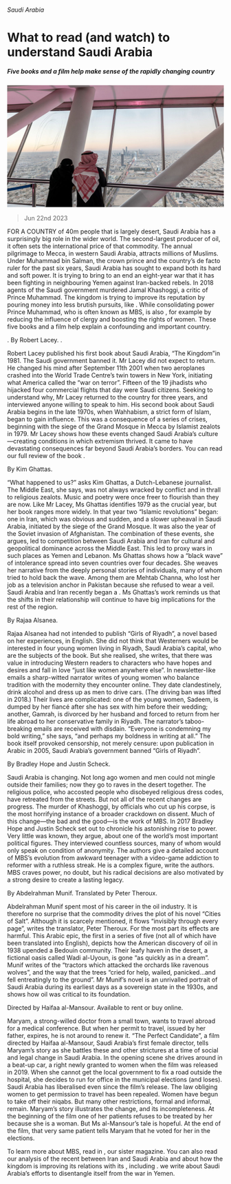 ###### Saudi Arabia

# What to read (and watch) to understand Saudi Arabia 

##### Five books and a film help make sense of the rapidly changing country 

![image](images/20230624_BLP504.jpg) 

> Jun 22nd 2023 

FOR A COUNTRY of 40m people that is largely desert, Saudi Arabia has a surprisingly big role in the wider world. The second-largest producer of oil, it often sets the international price of that commodity. The annual pilgrimage to Mecca, in western Saudi Arabia, attracts millions of Muslims. Under Muhammad bin Salman, the crown prince and the country’s de facto ruler for the past six years, Saudi Arabia has sought to expand both its hard and soft power. It is trying to bring to an end an eight-year war that it has been fighting in neighbouring Yemen against Iran-backed rebels. In 2018 agents of the Saudi government murdered Jamal Khashoggi, a critic of Prince Muhammad. The kingdom is trying to improve its reputation by pouring money into less brutish pursuits, like . While consolidating power Prince Muhammad, who is often known as MBS, is also , for example by reducing the influence of clergy and boosting the rights of women. These five books and a film help explain a confounding and important country. 

. By Robert Lacey. .

Robert Lacey published his first book about Saudi Arabia, “The Kingdom”in 1981. The Saudi government banned it. Mr Lacey did not expect to return. He changed his mind after September 11th 2001 when two aeroplanes crashed into the World Trade Centre’s twin towers in New York, initiating what America called the “war on terror”. Fifteen of the 19 jihadists who hijacked four commercial flights that day were Saudi citizens. Seeking to understand why, Mr Lacey returned to the country for three years, and interviewed anyone willing to speak to him. His second book about Saudi Arabia begins in the late 1970s, when Wahhabism, a strict form of Islam, began to gain influence. This was a consequence of a series of crises, beginning with the siege of the Grand Mosque in Mecca by Islamist zealots in 1979. Mr Lacey shows how these events changed Saudi Arabia’s culture—creating conditions in which extremism thrived. It came to have devastating consequences far beyond Saudi Arabia’s borders. You can read our full review of the book . 

By Kim Ghattas. 

“What happened to us?” asks Kim Ghattas, a Dutch-Lebanese journalist. The Middle East, she says, was not always wracked by conflict and in thrall to religious zealots. Music and poetry were once freer to flourish than they are now. Like Mr Lacey, Ms Ghattas identifies 1979 as the crucial year, but her book ranges more widely. In that year two “Islamic revolutions” began: one in Iran, which was obvious and sudden, and a slower upheaval in Saudi Arabia, initiated by the siege of the Grand Mosque. It was also the year of the Soviet invasion of Afghanistan. The combination of these events, she argues, led to competition between Saudi Arabia and Iran for cultural and geopolitical dominance across the Middle East. This led to proxy wars in such places as Yemen and Lebanon. Ms Ghattas shows how a “black wave” of intolerance spread into seven countries over four decades. She weaves her narrative from the deeply personal stories of individuals, many of whom tried to hold back the wave. Among them are Mehtab Channa, who lost her job as a television anchor in Pakistan because she refused to wear a veil. Saudi Arabia and Iran recently began a . Ms Ghattas’s work reminds us that the shifts in their relationship will continue to have big implications for the rest of the region. 

By Rajaa Alsanea. 

Rajaa Alsanea had not intended to publish “Girls of Riyadh”, a novel based on her experiences, in English. She did not think that Westerners would be interested in four young women living in Riyadh, Saudi Arabia’s capital, who are the subjects of the book. But she realised, she writes, that there was value in introducing Western readers to characters who have hopes and desires and fall in love “just like women anywhere else”. In newsletter-like emails a sharp-witted narrator writes of young women who balance tradition with the modernity they encounter online. They date clandestinely, drink alcohol and dress up as men to drive cars. (The driving ban was lifted in 2018.) Their lives are complicated: one of the young women, Sadeem, is dumped by her fiancé after she has sex with him before their wedding; another, Gamrah, is divorced by her husband and forced to return from her life abroad to her conservative family in Riyadh. The narrator’s taboo-breaking emails are received with disdain. “Everyone is condemning my bold writing,” she says, “and perhaps my boldness in writing at all.” The book itself provoked censorship, not merely censure: upon publication in Arabic in 2005, Saudi Arabia’s government banned “Girls of Riyadh”. 

By Bradley Hope and Justin Scheck. 

Saudi Arabia is changing. Not long ago women and men could not mingle outside their families; now they go to raves in the desert together. The religious police, who accosted people who disobeyed religious dress codes, have retreated from the streets. But not all of the recent changes are progress. The murder of Khashoggi, by officials who cut up his corpse, is the most horrifying instance of a broader crackdown on dissent. Much of this change—the bad and the good—is the work of MBS. In 2017 Bradley Hope and Justin Scheck set out to chronicle his astonishing rise to power. Very little was known, they argue, about one of the world’s most important political figures. They interviewed countless sources, many of whom would only speak on condition of anonymity. The authors give a detailed account of MBS’s evolution from awkward teenager with a video-game addiction to reformer with a ruthless streak. He is a complex figure, write the authors. MBS craves power, no doubt, but his radical decisions are also motivated by a strong desire to create a lasting legacy. 

By Abdelrahman Munif. Translated by Peter Theroux. 

Abdelrahman Munif spent most of his career in the oil industry. It is therefore no surprise that the commodity drives the plot of his novel “Cities of Salt”. Although it is scarcely mentioned, it flows “invisibly through every page”, writes the translator, Peter Theroux. For the most part its effects are harmful. This Arabic epic, the first in a series of five (not all of which have been translated into English), depicts how the American discovery of oil in 1938 upended a Bedouin community. Their leafy haven in the desert, a fictional oasis called Wadi al-Uyoun, is gone “as quickly as in a dream”. Munif writes of the “tractors which attacked the orchards like ravenous wolves”, and the way that the trees “cried for help, wailed, panicked…and fell entreatingly to the ground”. Mr Munif’s novel is an unrivalled portrait of Saudi Arabia during its earliest days as a sovereign state in the 1930s, and shows how oil was critical to its foundation.

Directed by Haifaa al-Mansour. Available to rent or buy online.

Maryam, a strong-willed doctor from a small town, wants to travel abroad for a medical conference. But when her permit to travel, issued by her father, expires, he is not around to renew it. “The Perfect Candidate”, a film directed by Haifaa al-Mansour, Saudi Arabia’s first female director, tells Maryam’s story as she battles these and other strictures at a time of social and legal change in Saudi Arabia. In the opening scene she drives around in a beat-up car, a right newly granted to women when the film was released in 2019. When she cannot get the local government to fix a road outside the hospital, she decides to run for office in the municipal elections (and loses). Saudi Arabia has liberalised even since the film’s release. The law obliging women to get permission to travel has been repealed. Women have begun to take off their niqabs. But many other restrictions, formal and informal, remain. Maryam’s story illustrates the change, and its incompleteness. At the beginning of the film one of her patients refuses to be treated by her because she is a woman. But Ms al-Mansour’s tale is hopeful. At the end of the film, that very same patient tells Maryam that he voted for her in the elections. 


To learn more about MBS, read  in , our sister magazine. You can also read our analysis of the recent between Iran and Saudi Arabia and about how the kingdom is improving its relations with its , including .  we write about Saudi Arabia’s efforts to disentangle itself from the war in Yemen. 

